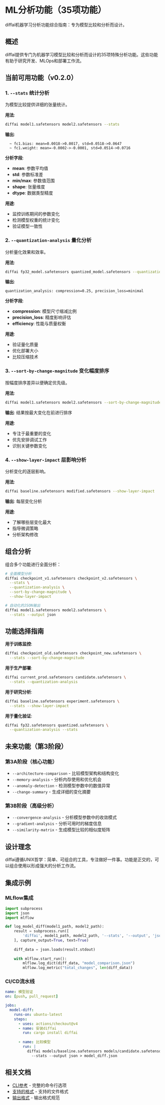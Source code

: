 # ML分析功能（35项功能）

diffai机器学习分析功能综合指南：专为模型比较和分析而设计。

## 概述

diffai提供专门为机器学习模型比较和分析而设计的35项特殊分析功能。这些功能有助于研究开发、MLOps和部署工作流。

## 当前可用功能（v0.2.0）

### 1. `--stats` 统计分析
为模型比较提供详细的张量统计。

**用法**:
```bash
diffai model1.safetensors model2.safetensors --stats
```

**输出**:
```
  ~ fc1.bias: mean=0.0018->0.0017, std=0.0518->0.0647
  ~ fc1.weight: mean=-0.0002->-0.0001, std=0.0514->0.0716
```

**分析字段**:
- **mean**: 参数平均值
- **std**: 参数标准差
- **min/max**: 参数值范围
- **shape**: 张量维度
- **dtype**: 数据类型精度

**用途**:
- 监控训练期间的参数变化
- 检测模型权重的统计变化
- 验证模型一致性

### 2. `--quantization-analysis` 量化分析
分析量化效果和效率。

**用法**:
```bash
diffai fp32_model.safetensors quantized_model.safetensors --quantization-analysis
```

**输出**:
```
quantization_analysis: compression=0.25, precision_loss=minimal
```

**分析字段**:
- **compression**: 模型尺寸缩减比例
- **precision_loss**: 精度影响评估
- **efficiency**: 性能与质量权衡

**用途**:
- 验证量化质量
- 优化部署大小
- 比较压缩技术

### 3. `--sort-by-change-magnitude` 变化幅度排序
按幅度排序差异以便确定优先级。

**用法**:
```bash
diffai model1.safetensors model2.safetensors --sort-by-change-magnitude --stats
```

**输出**: 结果按最大变化在前进行排序

**用途**:
- 专注于最重要的变化
- 优先安排调试工作
- 识别关键参数变化

### 4. `--show-layer-impact` 层影响分析
分析变化的逐层影响。

**用法**:
```bash
diffai baseline.safetensors modified.safetensors --show-layer-impact
```

**输出**: 每层变化分析

**用途**:
- 了解哪些层变化最大
- 指导微调策略
- 分析架构修改

## 组合分析

组合多个功能进行全面分析：

```bash
# 全面模型分析
diffai checkpoint_v1.safetensors checkpoint_v2.safetensors \
  --stats \
  --quantization-analysis \
  --sort-by-change-magnitude \
  --show-layer-impact

# 自动化的JSON输出
diffai model1.safetensors model2.safetensors \
  --stats --output json
```

## 功能选择指南

**用于训练监控**:
```bash
diffai checkpoint_old.safetensors checkpoint_new.safetensors \
  --stats --sort-by-change-magnitude
```

**用于生产部署**:
```bash
diffai current_prod.safetensors candidate.safetensors \
  --stats --quantization-analysis
```

**用于研究分析**:
```bash
diffai baseline.safetensors experiment.safetensors \
  --stats --show-layer-impact
```

**用于量化验证**:
```bash
diffai fp32.safetensors quantized.safetensors \
  --quantization-analysis --stats
```

## 未来功能（第3阶段）

### 第3A阶段（核心功能）
- `--architecture-comparison` - 比较模型架构和结构变化
- `--memory-analysis` - 分析内存使用和优化机会
- `--anomaly-detection` - 检测模型参数中的数值异常
- `--change-summary` - 生成详细的变化摘要

### 第3B阶段（高级分析）
- `--convergence-analysis` - 分析模型参数中的收敛模式
- `--gradient-analysis` - 分析可用时的梯度信息
- `--similarity-matrix` - 生成模型比较的相似度矩阵

## 设计理念

diffai遵循UNIX哲学：简单、可组合的工具，专注做好一件事。功能是正交的，可以组合使用以形成强大的分析工作流。

## 集成示例

### MLflow集成
```python
import subprocess
import json
import mlflow

def log_model_diff(model1_path, model2_path):
    result = subprocess.run([
        'diffai', model1_path, model2_path, '--stats', '--output', 'json'
    ], capture_output=True, text=True)
    
    diff_data = json.loads(result.stdout)
    
    with mlflow.start_run():
        mlflow.log_dict(diff_data, "model_comparison.json")
        mlflow.log_metric("total_changes", len(diff_data))
```

### CI/CD流水线
```yaml
name: 模型验证
on: [push, pull_request]

jobs:
  model-diff:
    runs-on: ubuntu-latest
    steps:
      - uses: actions/checkout@v4
      - name: 安装diffai
        run: cargo install diffai
        
      - name: 比较模型
        run: |
          diffai models/baseline.safetensors models/candidate.safetensors \
            --stats --output json > model_diff.json
```

## 相关文档

- [CLI参考](cli-reference_zh.md) - 完整的命令行选项
- [支持的格式](formats_zh.md) - 支持的文件格式
- [输出格式](output-formats_zh.md) - 输出格式规范